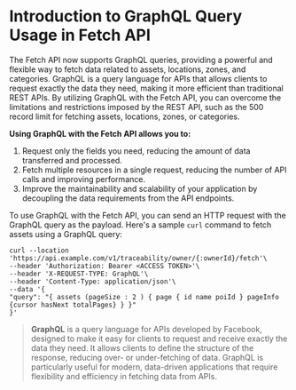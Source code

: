 # Introduction to GraphQL Query Usage in Fetch API

The Fetch API now supports GraphQL queries, providing a powerful and flexible way to fetch data related to assets, locations, zones, and categories. GraphQL is a query language for APIs that allows clients to request exactly the data they need, making it more efficient than traditional REST APIs. By utilizing GraphQL with the Fetch API, you can overcome the limitations and restrictions imposed by the REST API, such as the 500 record limit for fetching assets, locations, zones, or categories.

**Using GraphQL with the Fetch API allows you to:**

1.  Request only the fields you need, reducing the amount of data transferred and processed.
2.  Fetch multiple resources in a single request, reducing the number of API calls and improving performance.
3.  Improve the maintainability and scalability of your application by decoupling the data requirements from the API endpoints.

To use GraphQL with the Fetch API, you can send an HTTP request with the GraphQL query as the payload. Here's a sample `curl` command to fetch assets using a GraphQL query:


```shell
curl --location 'https://api.example.com/v1/traceability/owner/{:ownerId}/fetch'\
--header 'Authorization: Bearer <ACCESS TOKEN>'\
--header 'X-REQUEST-TYPE: GraphQL'\
--header 'Content-Type: application/json'\
--data '{
"query": "{ assets (pageSize : 2 ) { page { id name poiId } pageInfo {cursor hasNext totalPages} } }"
}'
```
> **GraphQL**
>is a query language for APIs developed by Facebook, designed to make it easy for clients to request and receive exactly the data they need. It allows clients to define the structure of the response, reducing over- or under-fetching of data. GraphQL is particularly useful for modern, data-driven applications that require flexibility and efficiency in fetching data from APIs.